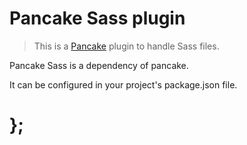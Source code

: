 Pancake Sass plugin
===================

> This is a [Pancake](https://github.com/designsystemau/pancake) plugin to handle Sass files.

Pancake Sass is a dependency of pancake.

It can be configured in your project's package.json file.  


# };
